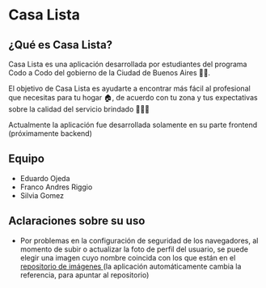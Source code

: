 # Casa Lista
## ¿Qué es Casa Lista?
Casa Lista es una aplicación desarrollada por estudiantes del programa Codo a Codo del gobierno de la Ciudad de Buenos Aires 🧑‍💻.

El objetivo de Casa Lista es ayudarte a encontrar más fácil al profesional que necesitas para tu hogar 🏠, de acuerdo con tu zona y tus expectativas sobre la calidad del servicio brindado 👩‍🏭👷

Actualmente la aplicación fue desarrollada solamente en su parte frontend (próximamente backend)

## Equipo
- Eduardo Ojeda
- Franco Andres Riggio
- Silvia Gomez

## Aclaraciones sobre su uso
- Por problemas en la configuración de seguridad de los navegadores, al momento de subir o actualizar la foto de perfil del usuario, se puede elegir una imagen cuyo nombre coincida con los que están en el <a href="https://github.com/FraanBat/imagenesCaC" rel="nofollow noreferrer"> repositorio de imágenes </a> (la aplicación automáticamente cambia la referencia, para apuntar al repositorio)
